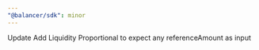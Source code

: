 ```yaml
---
"@balancer/sdk": minor
---
```


Update Add Liquidity Proportional to expect any referenceAmount as input
